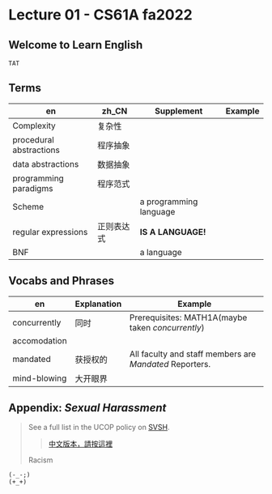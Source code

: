 # Lecture 01 - CS61A fa2022

## Welcome to Learn English 
`TAT`

## Terms
|en|zh_CN|Supplement|Example|
|---|---|---|---|
|Complexity|复杂性|
|procedural abstractions|程序抽象
|data abstractions|数据抽象
|programming paradigms|程序范式
|Scheme||a programming language|
|regular expressions|正则表达式|**IS A LANGUAGE!**
|BNF||a language


## Vocabs and Phrases
|en|Explanation|Example|
|---|---|---|
|concurrently|同时|Prerequisites: MATH1A(maybe taken *concurrently*)
|accomodation|
|mandated|获授权的|All faculty and staff members are *Mandated* Reporters.
|mind-blowing|大开眼界||This course is challenging and often mind-blowing!

## Appendix: *Sexual Harassment*
> See a full list in the UCOP policy on [SVSH](https://policy.ucop.edu/doc/4000385/SVSH).  
> 
> > [中文版本，請按這裡](https://policy.ucop.edu/doc/4040385/SVSH-Chinese)
>
> Racism

`(-_-;)`  
`(+_+)`
